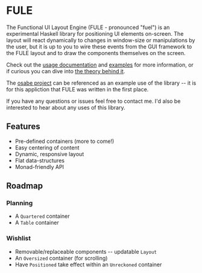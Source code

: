 # FULE

The Functional UI Layout Engine (FULE - pronounced "fuel") is an experimental Haskell library for positioning UI elements on-screen. The layout will react dynamically to changes in window-size or manipulations by the user, but it is up to you to wire these events from the GUI framework to the FULE layout and to draw the components themselves on the screen.

Check out the [usage documentation](doc/Usage.md) and [examples](examples/) for more information, or if curious you can dive into [the theory behind it](doc/Theory.md).

The [osabe project](https://bitbucket.org/osabe-app/code/) can be referenced as an example use of the library -- it is for this appliction that FULE was written in the first place.

If you have any questions or issues feel free to contact me. I'd also be interested to hear about any uses of this library.

## Features
 - Pre-defined containers (more to come!)
 - Easy centering of content
 - Dynamic, responsive layout
 - Flat data-structures
 - Monad-friendly API

## Roadmap

### Planning
 - A `Quartered` container
 - A `Table` container

### Wishlist
 - Removable/replaceable components -- updatable `Layout`
 - An `Oversized` container (for scrolling)
 - Have `Positioned` take effect within an `Unreckoned` container
